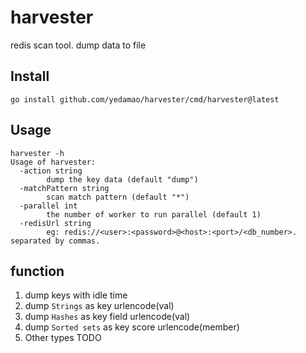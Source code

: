 # harvester
redis scan tool. dump data to file

## Install
```
go install github.com/yedamao/harvester/cmd/harvester@latest
```

## Usage
```
harvester -h
Usage of harvester:
  -action string
        dump the key data (default "dump")
  -matchPattern string
        scan match pattern (default "*")
  -parallel int
        the number of worker to run parallel (default 1)
  -redisUrl string
        eg: redis://<user>:<password>@<host>:<port>/<db_number>. separated by commas.
```

## function
1. dump keys with idle time
2. dump `Strings` as key urlencode(val)
3. dump `Hashes` as key field urlencode(val)
4. dump `Sorted sets` as key score urlencode(member)
5. Other types TODO
